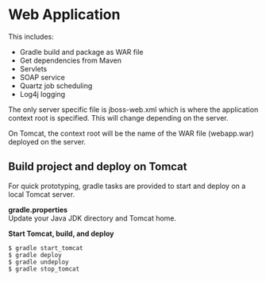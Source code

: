 # Web Application
This includes:
- Gradle build and package as WAR file
- Get dependencies from Maven
- Servlets
- SOAP service
- Quartz job scheduling
- Log4j logging

The only server specific file is jboss-web.xml which is where the application context root is specified. This will change depending on the server.

On Tomcat, the context root will be the name of the WAR file (webapp.war) deployed on the server.

## Build project and deploy on Tomcat
For quick prototyping, gradle tasks are provided to start and deploy on a local Tomcat server.

**gradle.properties**<br>
Update your Java JDK directory and Tomcat home.<br>

**Start Tomcat, build, and deploy**<br>
```
$ gradle start_tomcat
$ gradle deploy
$ gradle undeploy
$ gradle stop_tomcat